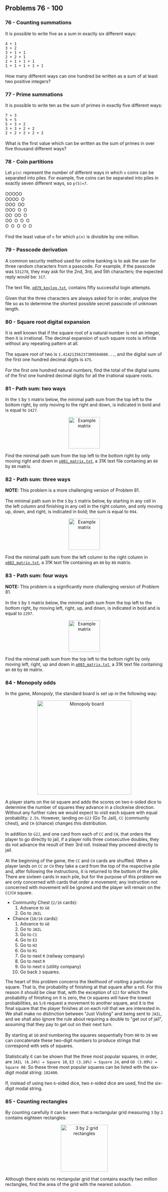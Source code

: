 ## Problems 76 - 100
### 76 - Counting summations
It is possible to write five as a sum in exactly six different ways:\
\
`4 + 1`\
`3 + 2`\
`3 + 1 + 1`\
`2 + 2 + 1`\
`2 + 1 + 1 + 1`\
`1 + 1 + 1 + 1 + 1`\
\
How many different ways can one hundred be written as a sum of at least two positive
integers?

### 77 - Prime summations
It is possible to write ten as the sum of primes in exactly five different ways:\
\
`7 + 3`\
`5 + 5`\
`5 + 3 + 2`\
`3 + 3 + 2 + 2`\
`2 + 2 + 2 + 2 + 2`\
\
What is the first value which can be written as the sum of primes in over five
thousand different ways?

### 78 - Coin partitions
Let `p(n)` represent the number of different ways in which `n` coins can be
separated into piles. For example, five coins can be separated into piles in
exactly seven different ways, so `p(5)=7`.\
\
OOOOO\
OOOO&nbsp;&nbsp;O\
OOO&nbsp;&nbsp;OO\
OOO&nbsp;&nbsp;O&nbsp;&nbsp;O\
OO&nbsp;&nbsp;OO&nbsp;&nbsp;O\
OO&nbsp;&nbsp;O&nbsp;&nbsp;O&nbsp;&nbsp;O\
O&nbsp;&nbsp;O&nbsp;&nbsp;O&nbsp;&nbsp;O&nbsp;&nbsp;O\
\
Find the least value of `n` for which `p(n)` is divisible by one million.

### 79 - Passcode derivation
A common security method used for online banking is to ask the user for three
random characters from a passcode. For example, if the passcode was `531278`, they
may ask for the 2nd, 3rd, and 5th characters; the expected reply would be: `317`.\
\
The text file, [`p079_keylog.txt`](../../res/p079_keylog.txt), contains fifty
successful login attempts.\
\
Given that the three characters are always asked for in order, analyse the file so
as to determine the shortest possible secret passcode of unknown length.

### 80 - Square root digital expansion
It is well known that if the square root of a natural number is not an integer,
then it is irrational. The decimal expansion of such square roots is infinite
without any repeating pattern at all.\
\
The square root of two is `1.41421356237309504880...`, and the digital sum of the
first one hundred decimal digits is `475`.\
\
For the first one hundred natural numbers, find the total of the digital sums of
the first one hundred decimal digits for all the irrational square roots.

### 81 - Path sum: two ways
In the `5` by `5` matrix below, the minimal path sum from the top left to
the bottom right, by only moving to the right and down, is indicated in bold and
is equal to `2427`.

<p align="center">
<img src="../../res/img/p081_matrix.png" alt="Example matrix" height="100"/>
</p>

Find the minimal path sum from the top left to the bottom right by only moving
right and down in [`p081_matrix.txt`](../../res/p081_matrix.txt), a 31K text file
containing an `80` by `80` matrix.

### 82 - Path sum: three ways
**NOTE:** This problem is a more challenging version of Problem 81.\
\
The minimal path sum in the `5` by `5` matrix below, by starting in any cell in
the left column and finishing in any cell in the right column, and only moving up,
down, and right, is indicated in bold; the sum is equal to `994`.

<p align="center">
<img src="../../res/img/p082_matrix.png" alt="Example matrix" height="100"/>
</p>

Find the minimal path sum from the left column to the right column in
[`p082_matrix.txt`](../../res/p082_matrix.txt), a 31K text file containing an `80` by
`80` matrix.

### 83 - Path sum: four ways
**NOTE:** This problem is a significantly more challenging version of Problem 81.\
\
In the `5` by `5` matrix below, the minimal path sum from the top left to the bottom
right, by moving left, right, up, and down, is indicated in bold and is equal to
`2297`.

<p align="center">
<img src="../../res/img/p083_matrix.png" alt="Example matrix" height="100"/>
</p>

Find the minimal path sum from the top left to the bottom right by only moving
left, right, up and down in [`p083_matrix.txt`](../../res/p083_matrix.txt), a 31K
text file containing an `80` by `80` matrix.

### 84 - Monopoly odds
In the game, *Monopoly*, the standard board is set up in the following way:

<p align="center">
<img src="../../res/img/p084_monopoly_board.png" alt="Monopoly board" height="300"/>
</p>

A player starts on the `GO` square and adds the scores on two `6`-sided dice to
determine the number of squares they advance in a clockwise direction. Without any
further rules we would expect to visit each square with equal probability: `2.5%`.
However, landing on `G2J` (Go To Jail), `CC` (community chest), and `CH` (chance)
changes this distribution.\
\
In addition to `G2J`, and one card from each of `CC` and `CH`, that orders the player
to go directly to jail, if a player rolls three consecutive doubles, they do not
advance the result of their 3rd roll. Instead they proceed directly to jail.\
\
At the beginning of the game, the `CC` and `CH` cards are shuffled. When a player
lands on `CC` or `CH` they take a card from the top of the respective pile and,
after following the instructions, it is returned to the bottom of the pile. There
are sixteen cards in each pile, but for the purpose of this problem we are only
concerned with cards that order a movement; any instruction not concerned with
movement will be ignored and the player will remain on the `CC`/`CH` square.

- Community Chest (`2/16` cards):
  1. Advance to `GO`
  2. Go to `JAIL`
- Chance (`10/16` cards):
  1. Advance to `GO`
  2. Go to `JAIL`
  3. Go to `C1`
  4. Go to `E3`
  5. Go to `H2`
  6. Go to `R1`
  7. Go to next `R` (railway company)
  8. Go to next `R`
  9. Go to next `U` (utility company)
  10. Go back `3` squares.

The heart of this problem concerns the likelihood of visiting a particular square.
That is, the probability of finishing at that square after a roll. For this reason
it should be clear that, with the exception of `G2J` for which the probability of
finishing on it is zero, the `CH` squares will have the lowest probabilities, as
`5/8` request a movement to another square, and it is the final square that the
player finishes at on each roll that we are interested in. We shall make no
distinction between "Just Visiting" and being sent to `JAIL`, and we shall also
ignore the rule about requiring a double to "get out of jail", assuming that they
pay to get out on their next turn.\
\
By starting at `GO` and numbering the squares sequentially from `00` to `39` we can
concatenate these two-digit numbers to produce strings that correspond with sets
of squares.\
\
Statistically it can be shown that the three most popular squares, in order, are
`JAIL (6.24%) = Square 10`, `E3 (3.18%) = Square 24`, and `GO (3.09%) = Square 00`.
So these three most popular squares can be listed with the six-digit modal string:
`102400`.\
\
If, instead of using two `6`-sided dice, two `4`-sided dice are used, find the
six-digit modal string.

### 85 - Counting rectangles
By counting carefully it can be seen that a rectangular grid measuring `3` by `2`
contains eighteen rectangles:

<p align="center">
<img src="../../res/img/p085.png" alt="3 by 2 grid rectangles" height="150"/>
</p>

Although there exists no rectangular grid that contains exactly two million
rectangles, find the area of the grid with the nearest solution.
